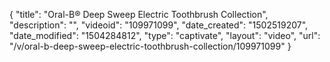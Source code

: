 {
    "title": "Oral-B&reg; Deep Sweep Electric Toothbrush Collection",
    "description": "",
    "videoid": "109971099",
    "date_created": "1502519207",
    "date_modified": "1504284812",
    "type": "captivate",
    "layout": "video",
    "url": "\/v\/oral-b-deep-sweep-electric-toothbrush-collection\/109971099"
}